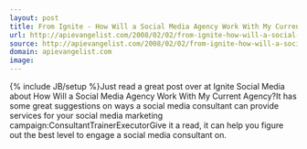 ```yaml
---
layout: post
title: From Ignite - How Will a Social Media Agency Work With My Current Agency?
url: http://apievangelist.com/2008/02/02/from-ignite-how-will-a-social-media-agency-work-with-my-current-agency/
source: http://apievangelist.com/2008/02/02/from-ignite-how-will-a-social-media-agency-work-with-my-current-agency/
domain: apievangelist.com
image: 
---
```

{% include JB/setup %}Just read a great post over at Ignite Social Media about How Will a Social Media Agency Work With My Current Agency?It has some great suggestions on ways a social media consultant can provide services for your social media marketing campaign:ConsultantTrainerExecutorGive it a read, it can help you figure out the best level to engage a social media consultant on.